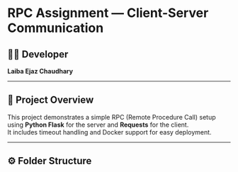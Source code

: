 # RPC Assignment — Client-Server Communication

## 👩‍💻 Developer
**Laiba Ejaz Chaudhary**

---

## 🧠 Project Overview
This project demonstrates a simple RPC (Remote Procedure Call) setup using **Python Flask** for the server and **Requests** for the client.  
It includes timeout handling and Docker support for easy deployment.

---

## ⚙️ Folder Structure
